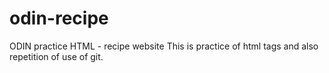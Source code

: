# odin-recipe
ODIN practice HTML - recipe website
This is practice of html tags and also repetition of use of git.